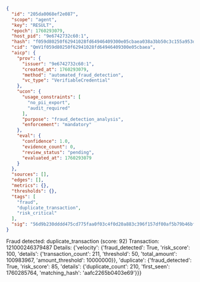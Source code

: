 ```json
{
  "id": "205da0068ef2e087",
  "scope": "agent",
  "key": "RESULT",
  "epoch": 1760293079,
  "host_pid": "9e6742732c60:1",
  "hash": "f059d80250f62941028fd64946409300e05cbaea038a3bb50c3c155a953d195e",
  "cid": "QmV1f059d80250f62941028fd64946409300e05cbaea",
  "aicp": {
    "prov": {
      "issuer": "9e6742732c60:1",
      "created_at": 1760293079,
      "method": "automated_fraud_detection",
      "vc_type": "VerifiableCredential"
    },
    "ucon": {
      "usage_constraints": [
        "no_pii_export",
        "audit_required"
      ],
      "purpose": "fraud_detection_analysis",
      "enforcement": "mandatory"
    },
    "eval": {
      "confidence": 1.0,
      "evidence_count": 0,
      "review_status": "pending",
      "evaluated_at": 1760293079
    }
  },
  "sources": [],
  "edges": [],
  "metrics": {},
  "thresholds": {},
  "tags": [
    "fraud",
    "duplicate_transaction",
    "risk_critical"
  ],
  "sig": "56d9b230dddd475cd775faa0f03c4f0d20a883c396f157df00af5b79b46bf401"
}
```

Fraud detected: duplicate_transaction (score: 92)
Transaction: 121000246379487
Details: {'velocity': {'fraud_detected': True, 'risk_score': 100, 'details': {'transaction_count': 211, 'threshold': 50, 'total_amount': 100983967, 'amount_threshold': 10000000}}, 'duplicate': {'fraud_detected': True, 'risk_score': 85, 'details': {'duplicate_count': 210, 'first_seen': 1760285764, 'matching_hash': 'aafc2265b0403e69'}}}